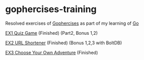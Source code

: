 # gophercises-training

Resolved exercises of [Gophercises](https://gophercises.com) as part of my learning of [Go](https://golang.org/)

[EX1 Quiz Game](/quiz_game/) (Finished) (Part2, Bonus 1,2)

[EX2 URL Shortener](/url_shortener/) (Finished) (Bonus 1,2,3 with BoltDB)

[EX3 Choose Your Own Adventure](/cyoa/) (Finished)
